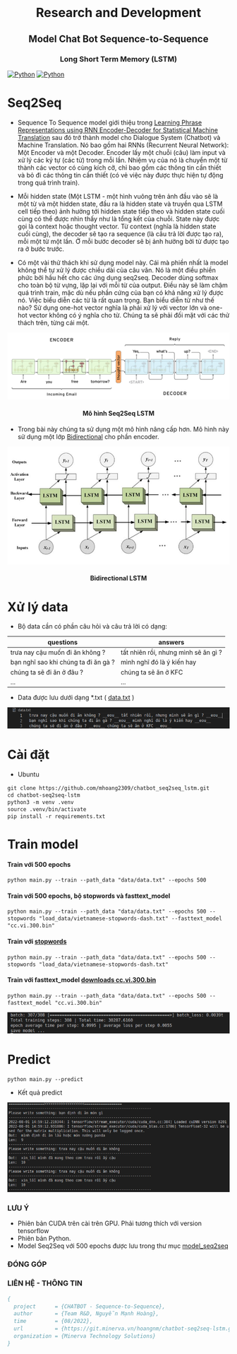 <div align="center"><br />

<h1>Research and Development</h1>
<h2>Model Chat Bot Sequence-to-Sequence</h2>
<h3 align="center">Long Short Term Memory (LSTM)</h3>
</div>

[![Python](https://img.shields.io/badge/python-3.8%20%7C%203.9-blue)](https://www.python.org/downloads/release/python-3913/)
[![Python](https://img.shields.io/badge/Tensorflow-2.6.0-critical)](https://tensorflow.org/) 

# Seq2Seq
- Sequence To Sequence model  giới thiệu trong [Learning Phrase Representations using RNN Encoder-Decoder for Statistical Machine Translation](http://arxiv.org/abs/1406.1078) sau đó trở thành model cho Dialogue System (Chatbot) và Machine Translation. Nó bao gồm hai RNNs (Recurrent Neural Network): Một Encoder và một Decoder. Encoder lấy một chuỗi (câu) làm input và xử lý các ký tự (các từ) trong mỗi lần. Nhiệm vụ của nó là chuyển một từ thành các vector có cùng kích cỡ, chỉ bao gồm các thông tin cần thiết và bỏ đi các thông tin cần thiết (có vẻ việc này được thực hiện tự động trong quá trình train).


- Mỗi hidden state (Một LSTM - một hình vuông trên ảnh đầu vào sẽ là một từ và một hidden state, đầu ra là hidden state và truyền qua LSTM cell tiếp theo) ảnh hưởng tới hidden state tiếp theo và hidden state cuối cùng có thể được nhìn thấy như là tổng kết của chuỗi. State này được gọi là context hoặc thought vector. Từ context (nghĩa là hidden state cuối cùng), the decoder sẽ tạo ra sequence (là câu trả lời được tạo ra), mỗi một từ một lần. Ở mỗi bước decoder sẽ bị ảnh hưởng bởi từ được tạo ra ở bước trước.


- Có một vài thử thách khi sử dụng model này. Cái mà phiền nhất là model không thể tự xử lý được chiều dài của câu văn. Nó là một điều phiền phức bởi hầu hết cho các ứng dụng seq2seq. Decoder dùng softmax cho toàn bộ từ vựng, lặp lại với mỗi từ của output. Điều này sẽ làm chậm quá trình train, mặc dù nếu phần cứng của bạn có khả năng xử lý được nó. Việc biểu diễn các từ là rất quan trọng. Bạn biểu diễn từ như thế nào? Sử dụng one-hot vector nghĩa là phải xử lý với vector lớn và one-hot vector không có ý nghĩa cho từ. Chúng ta sẽ phải đối mặt với các thử thách trên, từng cái một.
<div align="center">
  <img src="README_IMG/seq2seq_3.png?raw=true" alt="Mo hinh Seq2Seq"/>
  <h4>Mô hình Seq2Seq LSTM</h4>
</div>

- Trong bài này chúng ta sử dụng một mô hình nâng cấp hơn. Mô hình này sử dụng một lớp [Bidirectional](https://www.tensorflow.org/api_docs/python/tf/keras/layers/Bidirectional) cho phần encoder.
<div align="center">
  <img src="README_IMG/Deep-Dive-into-Bidirectional-LSTM-i2tutorials.jpg?raw=true" alt="Bidirectional LSTM"/>
  <h4>Bidirectional LSTM</h4>
</div>

# Xử lý data
- Bộ data cần có phần câu hỏi và câu trả lời có dạng:

|questions|answers|
| ------ | ------ |
|trưa nay cậu muốn đi ăn không ?|tất nhiên rồi, nhưng mình sẽ ăn gì ?|
|bạn nghĩ sao khi chúng ta đi ăn gà ?|mình nghĩ đó là ý kiến hay|
|chúng ta sẽ đi ăn ở đâu ?|chúng ta sẽ ăn ở KFC|
|...|...|

- Data được lưu dưới dạng *.txt  ( [data.txt](data/data.txt) )
<div>
  <img src="README_IMG/Screenshot from 2022-08-01 15-19-39.png?raw=true" alt="Data"/>
</div>

# Cài đặt

- Ubuntu
```ssh
git clone https://github.com/mhoang2309/chatbot_seq2seq_lstm.git
cd chatbot-seq2seq-lstm
python3 -m venv .venv
source .venv/bin/activate
pip install -r requirements.txt
```

# Train model

#### Train với 500 epochs

```ssh
python main.py --train --path_data "data/data.txt" --epochs 500
```
#### Train với 500 epochs, bộ stopwords và fasttext_model
```ssh
python main.py --train --path_data "data/data.txt" --epochs 500 --stopwords "load_data/vietnamese-stopwords-dash.txt" --fasttext_model "cc.vi.300.bin"
```
#### Train với [stopwords](load_data/vietnamese-stopwords-dash.txt)
```ssh
python main.py --train --path_data "data/data.txt" --epochs 500 --stopwords "load_data/vietnamese-stopwords-dash.txt"
```
#### Train với fasttext_model [downloads cc.vi.300.bin](https://dl.fbaipublicfiles.com/fasttext/vectors-crawl/cc.vi.300.bin.gz)
```ssh
python main.py --train --path_data "data/data.txt" --epochs 500 --fasttext_model "cc.vi.300.bin"
```


<div>
  <img src="README_IMG/Screenshot from 2022-08-01 16-29-05.png?raw=true" alt="Training"/>
</div>

# Predict

```ssh
python main.py --predict
```
- Kết quả predict
<div>
  <img src="README_IMG/Screenshot from 2022-08-01 16-28-30.png?raw=true" alt="Predict"/>
</div>

### LƯU Ý

- Phiên bản CUDA trên cài trên GPU. Phải tương thích với version tensorflow
- Phiên bản Python.
- Model Seq2Seq với 500 epochs được lưu trong thư mục [model_seq2seq](model_seq2seq/)
### ĐÓNG GÓP

### LIÊN HỆ - THÔNG TIN

```BibTeX
{
  project      = {CHATBOT - Sequence-to-Sequence},
  author       = {Team R&D, Nguyễn Mạnh Hoàng},
  time         = {08/2022},
  url          = {https://git.minerva.vn/hoangnm/chatbot-seq2seq-lstm.git},
  organization = {Minerva Technology Solutions}
}
```
